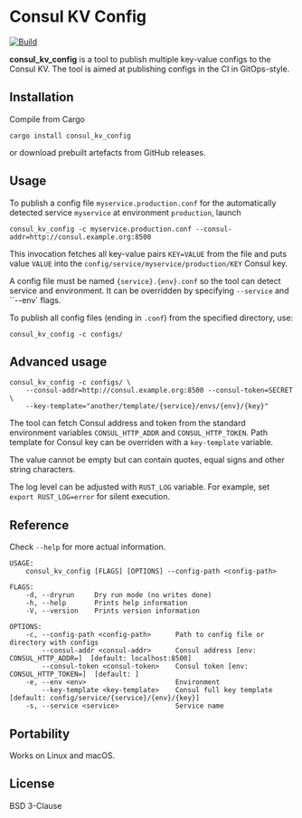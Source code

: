 # Consul KV Config

[![Build](https://github.com/theirix/consul_kv_config/actions/workflows/build.yml/badge.svg)](https://github.com/theirix/consul_kv_config/actions/workflows/build.yml)

**consul_kv_config** is a tool to publish multiple key-value configs to the Consul KV. The tool is aimed at publishing configs in the CI in GitOps-style.

## Installation

Compile from Cargo

    cargo install consul_kv_config

or download prebuilt artefacts from GitHub releases.

## Usage

To publish a config file `myservice.production.conf` for the automatically detected
service `myservice` at environment `production`, launch

    consul_kv_config -c myservice.production.conf --consul-addr=http://consul.example.org:8500

This invocation fetches all key-value pairs `KEY=VALUE` from the file and puts value `VALUE` into the `config/service/myservice/production/KEY` Consul key.

A config file must be named `{service}.{env}.conf` so the tool can detect service and environment. It can be overridden by specifying `--service` and ``--env` flags.

To publish all config files (ending in `.conf`) from the specified directory, use:

    consul_kv_config -c configs/


## Advanced usage

    consul_kv_config -c configs/ \
        --consul-addr=http://consul.example.org:8500 --consul-token=SECRET \
        --key-template="another/template/{service}/envs/{env}/{key}"

The tool can fetch Consul address and token from the standard environment variables `CONSUL_HTTP_ADDR` and `CONSUL_HTTP_TOKEN`.
Path template for Consul key can be overriden with a `key-template` variable.

The value cannot be empty but can contain quotes, equal signs and other string characters.

The log level can be adjusted with `RUST_LOG` variable. For example, set `export RUST_LOG=error` for silent execution.

## Reference

Check `--help` for more actual information.

```
USAGE:
    consul_kv_config [FLAGS] [OPTIONS] --config-path <config-path>

FLAGS:
    -d, --dryrun     Dry run mode (no writes done)
    -h, --help       Prints help information
    -V, --version    Prints version information

OPTIONS:
    -c, --config-path <config-path>      Path to config file or directory with configs
        --consul-addr <consul-addr>      Consul address [env: CONSUL_HTTP_ADDR=]  [default: localhost:8500]
        --consul-token <consul-token>    Consul token [env: CONSUL_HTTP_TOKEN=]  [default: ]
    -e, --env <env>                      Environment
        --key-template <key-template>    Consul full key template [default: config/service/{service}/{env}/{key}]
    -s, --service <service>              Service name
```

## Portability

Works on Linux and macOS.


## License

BSD 3-Clause
